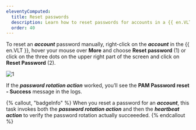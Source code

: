 ```yaml
---
eleventyComputed:
  title: Reset passwords
  description: Learn how to reset passwords for accounts in a {{ en.VLT }}.
  order: 40
---
```


To reset an ***account*** password manually, right-click on the ***account*** in the {{ en.VLT }}, hover your mouse over **More** and choose **Reset password** (1) or click on the three dots on the upper right part of the screen and click on **Reset Password** (2).

![1](<image link here>)

If the ***password rotation action*** worked, you’ll see the **PAM Password reset - Success** message in the logs.

{% callout, "badgeInfo" %}
When you reset a password for an ***account***, this task invokes both the ***password rotation action*** and then the ***heartbeat action*** to verify the password rotation actually succeeeded.
{% endcallout %}
